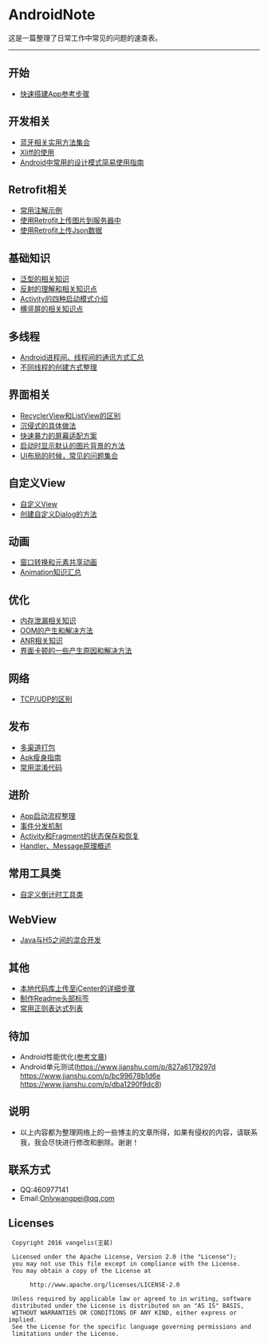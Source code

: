# AndroidNote
这是一篇整理了日常工作中常见的问题的速查表。
****
## 开始
* [快速搭建App参考步骤](https://github.com/MaosanDao/AndroidNote/blob/master/NewP.md) 
## 开发相关
* [蓝牙相关实用方法集合](https://github.com/MaosanDao/AndroidQuickCheckList/blob/master/bluetooth/README.md) 
* [Xliff的使用](https://github.com/MaosanDao/AndroidQuickCheckList/tree/master/xliff)
* [Android中常用的设计模式简易使用指南](https://github.com/MaosanDao/AndroidNote/blob/master/DesignMode.md)
## Retrofit相关
* [常用注解示例](https://github.com/MaosanDao/AndroidQuickCheckList/tree/master/retrofit)
* [使用Retrofit上传图片到服务器中](https://github.com/MaosanDao/AndroidQuickCheckList/blob/master/retrofit/uploadImage.md)
* [使用Retrofit上传Json数据](https://github.com/MaosanDao/AndroidQuickCheckList/blob/master/retrofit/uploadJson.md)
## 基础知识
* [泛型的相关知识](https://github.com/MaosanDao/AndroidQuickCheckList/blob/master/Generic.md)
* [反射的理解和相关知识点](https://github.com/MaosanDao/AndroidQuickCheckList/blob/master/Reflection.md)
* [Activity的四种启动模式介绍](https://github.com/MaosanDao/AndroidNote/blob/master/launchMode.md)
* [横竖屏的相关知识点](https://github.com/MaosanDao/AndroidNote/blob/master/DirectionScreen.md)
## 多线程
* [Android进程间、线程间的通讯方式汇总](https://github.com/MaosanDao/AndroidNote/blob/master/thread_process.md)
* [不同线程的创建方式整理](https://github.com/MaosanDao/AndroidQuickCheckList/blob/master/Thread.md)
## 界面相关
* [RecyclerView和ListView的区别](https://github.com/MaosanDao/AndroidNote/blob/master/recyclerview_listview.md)
* [沉侵式的具体做法](https://github.com/MaosanDao/AndroidNote/blob/master/ChenQinShi.md)
* [快速暴力的屏幕适配方案](https://github.com/MaosanDao/AndroidNote/blob/master/ScreenAdaptation.md) 
* [启动时显示默认的图片背景的方法](https://github.com/MaosanDao/AndroidNote/blob/master/StartLogoStyle.md)
* [UI布局的时候，常见的问题集合](https://github.com/MaosanDao/AndroidNote/blob/master/UiCommonProblem.md)
## 自定义View
* [自定义View](https://github.com/MaosanDao/AndroidNote/blob/master/ViewDiy.md)
* [创建自定义Dialog的方法](https://github.com/MaosanDao/AndroidNote/blob/master/CustomDialog.md)
## 动画
* [窗口转换和元素共享动画](https://github.com/MaosanDao/AndroidNote/blob/master/OtherAnimation.md)
* [Animation知识汇总](https://github.com/MaosanDao/AndroidQuickCheckList/blob/master/Animation.md)
## 优化
* [内存泄漏相关知识](https://github.com/MaosanDao/AndroidQuickCheckList/blob/master/Leak.md)
* [OOM的产生和解决方法](https://github.com/MaosanDao/AndroidNote/blob/master/oom.md)
* [ANR相关知识](https://github.com/MaosanDao/AndroidNote/blob/master/ANR.md)
* [界面卡顿的一些产生原因和解决方法](https://github.com/MaosanDao/AndroidNote/blob/master/caton.md)  
## 网络
* [TCP/UDP的区别](https://github.com/MaosanDao/AndroidNote/blob/master/tcp_udp.md)
## 发布
* [多渠道打包](https://github.com/MaosanDao/AndroidQuickCheckList/blob/master/MultiPackaging.md)
* [Apk瘦身指南](https://github.com/MaosanDao/AndroidNote/blob/master/mini_apk.md)
* [常用混淆代码](https://github.com/MaosanDao/AndroidNote/blob/master/CommonConfusion.md)
## 进阶
* [App启动流程整理](https://github.com/MaosanDao/AndroidQuickCheckList/blob/master/StartProcess.md)
* [事件分发机制](https://github.com/MaosanDao/AndroidQuickCheckList/blob/master/TouchEvent.md)
* [Activity和Fragment的状态保存和恢复](https://github.com/MaosanDao/AndroidNote/blob/master/SaveRestore.md)
* [Handler、Message原理概述](https://github.com/MaosanDao/AndroidNote/blob/master/handler_principle.md) 
## 常用工具类
* [自定义倒计时工具类](https://github.com/MaosanDao/AndroidNote/blob/master/CountDown.md)
## WebView
* [Java与H5之间的混合开发](https://github.com/MaosanDao/AndroidNote/blob/master/android_h5.md)
## 其他
* [本地代码库上传至jCenter的详细步骤](https://github.com/MaosanDao/AndroidQuickCheckList/blob/master/uploadJcenter/uploadJcenter.md) 
* [制作Readme头部标签](https://github.com/MaosanDao/AndroidQuickCheckList/blob/master/makeTag/README.md)
* [常用正则表达式列表](https://github.com/MaosanDao/AndroidQuickCheckList/blob/master/regexp.md)
## 待加
* Android性能优化([参考文章](https://www.jianshu.com/p/9755da0f4e8f))
* Android单元测试(https://www.jianshu.com/p/827a6179297d https://www.jianshu.com/p/bc99678b1d6e https://www.jianshu.com/p/dba1290f9dc8)
## 说明
* 以上内容都为整理网络上的一些博主的文章所得，如果有侵权的内容，请联系我，我会尽快进行修改和删除。谢谢！
## 联系方式
* QQ:460977141
* Email:Onlywangpei@qq.com
## Licenses
```text
 Copyright 2016 vangelis(王裴)

 Licensed under the Apache License, Version 2.0 (the "License");
 you may not use this file except in compliance with the License.
 You may obtain a copy of the License at

      http://www.apache.org/licenses/LICENSE-2.0

 Unless required by applicable law or agreed to in writing, software
 distributed under the License is distributed on an "AS IS" BASIS,
 WITHOUT WARRANTIES OR CONDITIONS OF ANY KIND, either express or implied.
 See the License for the specific language governing permissions and
 limitations under the License.
```

